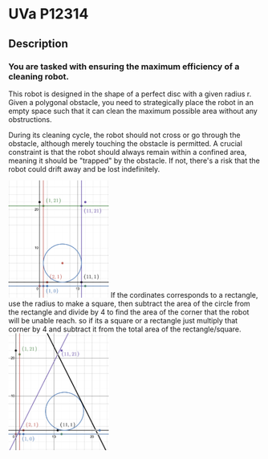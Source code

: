 # UVa P12314
## Description
### You are tasked with ensuring the maximum efficiency of a cleaning robot. 
This robot is designed in the shape of a perfect disc with a given radius r. Given a polygonal obstacle, you need to strategically place the robot in an empty space such that it can clean the maximum possible area without any obstructions.

During its cleaning cycle, the robot should not cross or go through the obstacle, although merely touching the obstacle is permitted. A crucial constraint is that the robot should always remain within a confined area, meaning it should be "trapped" by the obstacle. If not, there's a risk that the robot could drift away and be lost indefinitely.

<img src="image.png" alt="concept" width="200"/>
If the cordinates corresponds to a rectangle, use the radius to make a square, then subtract the area of the circle from the rectangle and divide by 4 to find the area of the corner that the robot will be unable reach. so if its a square or a rectangle just multiply that corner by 4 and subtract it from the total area of the rectangle/square.


<img src="image2.png" alt="concept2" width="200"/>

